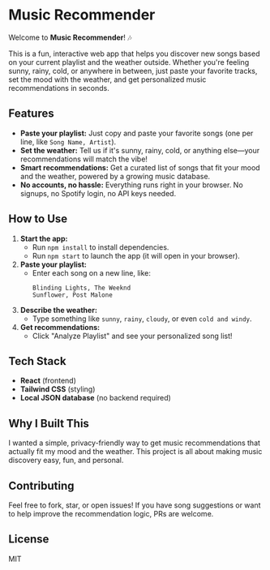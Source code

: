 # Music Recommender

Welcome to **Music Recommender**! 🎶

This is a fun, interactive web app that helps you discover new songs based on your current playlist and the weather outside. Whether you're feeling sunny, rainy, cold, or anywhere in between, just paste your favorite tracks, set the mood with the weather, and get personalized music recommendations in seconds.

## Features
- **Paste your playlist:** Just copy and paste your favorite songs (one per line, like `Song Name, Artist`).
- **Set the weather:** Tell us if it's sunny, rainy, cold, or anything else—your recommendations will match the vibe!
- **Smart recommendations:** Get a curated list of songs that fit your mood and the weather, powered by a growing music database.
- **No accounts, no hassle:** Everything runs right in your browser. No signups, no Spotify login, no API keys needed.

## How to Use
1. **Start the app:**
   - Run `npm install` to install dependencies.
   - Run `npm start` to launch the app (it will open in your browser).
2. **Paste your playlist:**
   - Enter each song on a new line, like:
     ```
     Blinding Lights, The Weeknd
     Sunflower, Post Malone
     ```
3. **Describe the weather:**
   - Type something like `sunny`, `rainy`, `cloudy`, or even `cold and windy`.
4. **Get recommendations:**
   - Click "Analyze Playlist" and see your personalized song list!

## Tech Stack
- **React** (frontend)
- **Tailwind CSS** (styling)
- **Local JSON database** (no backend required)

## Why I Built This
I wanted a simple, privacy-friendly way to get music recommendations that actually fit my mood and the weather. This project is all about making music discovery easy, fun, and personal.

## Contributing
Feel free to fork, star, or open issues! If you have song suggestions or want to help improve the recommendation logic, PRs are welcome.

## License
MIT 

